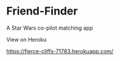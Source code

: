 # Friend-Finder
A Star Wars co-pilot matching app

View on Heroku

https://fierce-cliffs-71783.herokuapp.com/
